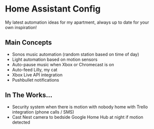 # Home Assistant Config

My latest automation ideas for my apartment, always up to date for your own inspiration!

## Main Concepts
- Sonos music automation (random station based on time of day)
- Light automation based on motion sensors
- Auto-pause music when Xbox or Chromecast is on
- Auto-feed Lilly, my cat
- Xbox Live API integration
- Pushbullet notifications

## In The Works...
- Security system when there is motion with nobody home with Trello integration (phone calls / SMS)
- Cast Nest camera to bedside Google Home Hub at night if motion detected